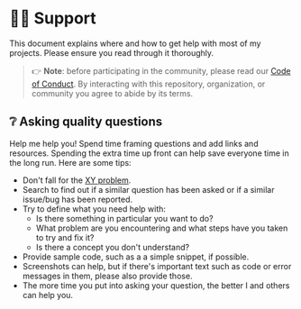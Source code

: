 # 🙋‍♂️ Support

This document explains where and how to get help with most of my projects.
Please ensure you read through it thoroughly.

> 👉 **Note**: before participating in the community, please read our
> [Code of Conduct](CODE_OF_CONDUCT).
> By interacting with this repository, organization, or community you agree to
> abide by its terms.

## ❔ Asking quality questions

Help me help you! Spend time framing questions and add links and resources.
Spending the extra time up front can help save everyone time in the long run.
Here are some tips:

* Don't fall for the [XY problem](https://mywiki.wooledge.org/XyProblem).
* Search to find out if a similar question has been asked or if a similar
  issue/bug has been reported.
* Try to define what you need help with:
  * Is there something in particular you want to do?
  * What problem are you encountering and what steps have you taken to try
        and fix it?
  * Is there a concept you don't understand?
* Provide sample code, such as a a simple snippet, if
  possible.
* Screenshots can help, but if there's important text such as code or error
  messages in them, please also provide those.
* The more time you put into asking your question, the better I and others
  can help you.
